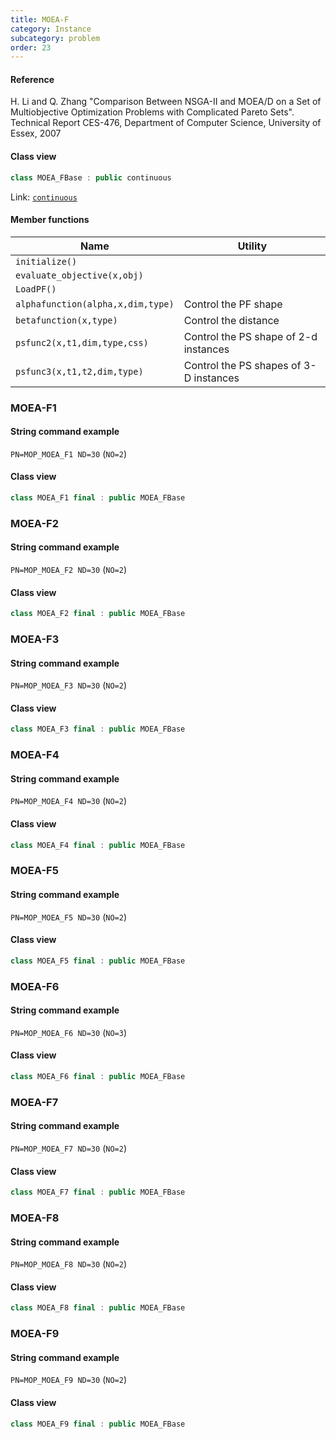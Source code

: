 ```yaml
---
title: MOEA-F
category: Instance
subcategory: problem
order: 23
---
```


#### Reference

H. Li and Q. Zhang
"Comparison Between NSGA-II and MOEA/D on a Set of Multiobjective Optimization Problems with Complicated Pareto Sets".
Technical Report CES-476, Department of Computer Science, University of Essex, 2007

#### Class view
```c++
class MOEA_FBase : public continuous
```
Link: [`continuous`](../continuous)

#### Member functions

|Name|Utility|
|-|-|
|`initialize()`||
|`evaluate_objective(x,obj)`||
|`LoadPF()`||
|`alphafunction(alpha,x,dim,type)`|Control the PF shape|
|`betafunction(x,type)`|Control the distance|
|`psfunc2(x,t1,dim,type,css)`|Control the PS shape of 2-d instances|
|`psfunc3(x,t1,t2,dim,type)`|Control the PS shapes of 3-D instances|

### MOEA-F1

#### String command example

`PN=MOP_MOEA_F1 ND=30` (`NO=2`)

#### Class view

```c++
class MOEA_F1 final : public MOEA_FBase
```

### MOEA-F2

#### String command example

`PN=MOP_MOEA_F2 ND=30` (`NO=2`)

#### Class view

```c++
class MOEA_F2 final : public MOEA_FBase
```

### MOEA-F3

#### String command example

`PN=MOP_MOEA_F3 ND=30` (`NO=2`)

#### Class view

```c++
class MOEA_F3 final : public MOEA_FBase
```

### MOEA-F4

#### String command example

`PN=MOP_MOEA_F4 ND=30` (`NO=2`)

#### Class view

```c++
class MOEA_F4 final : public MOEA_FBase
```

### MOEA-F5

#### String command example

`PN=MOP_MOEA_F5 ND=30` (`NO=2`)

#### Class view

```c++
class MOEA_F5 final : public MOEA_FBase
```

### MOEA-F6

#### String command example

`PN=MOP_MOEA_F6 ND=30` (`NO=3`)

#### Class view

```c++
class MOEA_F6 final : public MOEA_FBase
```

### MOEA-F7

#### String command example

`PN=MOP_MOEA_F7 ND=30` (`NO=2`)

#### Class view

```c++
class MOEA_F7 final : public MOEA_FBase
```

### MOEA-F8

#### String command example

`PN=MOP_MOEA_F8 ND=30` (`NO=2`)

#### Class view

```c++
class MOEA_F8 final : public MOEA_FBase
```

### MOEA-F9

#### String command example

`PN=MOP_MOEA_F9 ND=30` (`NO=2`)

#### Class view

```c++
class MOEA_F9 final : public MOEA_FBase
```